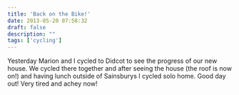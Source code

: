 ```yaml
---
title: 'Back on the Bike!'
date: 2013-05-20 07:58:32
draft: false
description: ""
tags: ['cycling']
---
```


Yesterday Marion and I cycled to Didcot to see the progress of our new house. We cycled there together and after seeing the house (the roof is now on!) and having lunch outside of Sainsburys I cycled solo home. Good day out! Very tired and achey now!